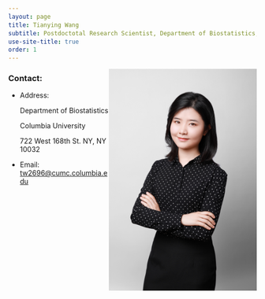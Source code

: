 ```yaml
---
layout: page
title: Tianying Wang
subtitle: Postdoctotal Research Scientist, Department of Biostatistics, Columbia University
use-site-title: true
order: 1
---
```

<img align="right" src="/img/file-1.jpeg" alt="" width="300">

### Contact:

- Address: 

   Department of Biostatistics
   
   Columbia University
   
   722 West 168th St. NY, NY 10032
   

- Email: tw2696@cumc.columbia.edu



